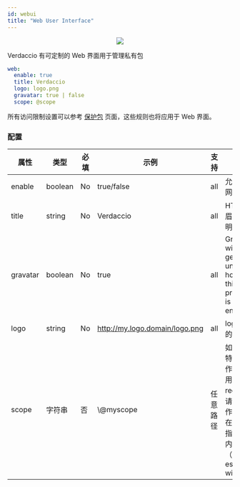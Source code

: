 ```yaml
---
id: webui
title: "Web User Interface"
---
```



<p align="center"><img src="https://user-images.githubusercontent.com/558752/52916111-fa4ba980-32db-11e9-8a64-f4e06eb920b3.png"></p>

Verdaccio 有可定制的 Web 界面用于管理私有包

```yaml
web:
  enable: true
  title: Verdaccio
  logo: logo.png
  gravatar: true | false
  scope: @scope
```

所有访问限制设置可以参考 [保护包](protect-your-dependencies.md) 页面，这些规则也将应用于 Web 界面。

### 配置

| 属性       | 类型      | 必填 | 示例                             | 支持   | 描述                                                                     |
| -------- | ------- | -- | ------------------------------ | ---- | ---------------------------------------------------------------------- |
| enable   | boolean | No | true/false                     | all  | 允许显示网页界面                                                               |
| title    | string  | No | Verdaccio                      | all  | HTML 页眉标题说明                                                            |
| gravatar | boolean | No | true                           | all  | Gravatars will be generated under the hood if this property is enabled |
| logo     | string  | No | http://my.logo.domain/logo.png | all  | logo 位于的URI                                                            |
| scope    | 字符串     | 否  | \\@myscope                   | 任意路径 | 如果要为特定模块作用域使用此registry，请指定该作用域，在webui指南页眉内设置它（注释：escape @ with \\@)  |